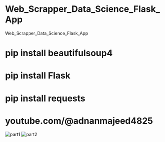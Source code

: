 # Web_Scrapper_Data_Science_Flask_App
Web_Scrapper_Data_Science_Flask_App
# pip install beautifulsoup4
# pip install Flask
# pip install requests
# youtube.com/@adnanmajeed4825 

![part1](https://github.com/adnanmajeed82/Web_Scrapper_Data_Science_Flask_App/assets/49750395/f9adaf9f-ae9d-4fb1-9226-fe819984b9a1)
![part2](https://github.com/adnanmajeed82/Web_Scrapper_Data_Science_Flask_App/assets/49750395/f5d9e830-f2ad-40ad-ac25-ab378f8aff6a)
